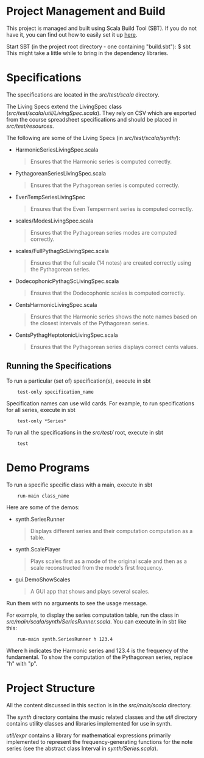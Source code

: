 Project Management and Build
============================

This project is managed and built using Scala Build Tool (SBT). If you do not have it, you can find out how to easily set it up [here][setupsbt].

[setupsbt]:http://www.scala-sbt.org/release/docs/Getting-Started/Setup.html

Start SBT (in the project root directory - one containing "build.sbt"):
$ sbt
This might take a little while to bring in the dependency libraries.

Specifications
==============

The specifications are located in the *src/test/scala* directory.

The Living Specs extend the LivingSpec class (*src/test/scala/util/LivingSpec.scala*).  They rely on CSV which are exported from the course spreadsheet specifications and should be placed in *src/test/resources*.

The following are some of the Living Specs (in *src/test/scala/synth/*):

+ HarmonicSeriesLivingSpec.scala

	> Ensures that the Harmonic series is computed correctly.

+ PythagoreanSeriesLivingSpec.scala

	> Ensures that the Pythagorean series is computed correctly.

+ EvenTempSeriesLivingSpec

	> Ensures that the Even Temperment series is computed correctly.

+ scales/ModesLivingSpec.scala

	> Ensures that the Pythagorean series modes are computed correctly.

+ scales/FullPythagScLivingSpec.scala

	> Ensures that the full scale (14 notes) are created correctly using the Pythagorean series.

+ DodecophonicPythagScLivingSpec.scala

	> Ensures that the Dodecophonic scales is computed correctly.

+ CentsHarmonicLivingSpec.scala

	> Ensures that the Harmonic series shows the note names based on the closest intervals of the Pythagorean series.

+ CentsPythagHeptotonicLivingSpec.scala

	> Ensures that the Pythagorean series displays correct cents values.

Running the Specifications
--------------------------

To run a particular (set of) specification(s), execute in sbt

		test-only specification_name

Specification names can use wild cards.  For example, to run specifications for all series, execute in sbt

		test-only *Series*

To run all the specifications in the *src/test/* root, execute in sbt

		test

Demo Programs
=============

To run a specific specific class with a main, execute in sbt

		run-main class_name

Here are some of the demos:

+	synth.SeriesRunner
	
	> Displays different series and their computation computation as a table.

+	synth.ScalePlayer

	> Plays scales first as a mode of the original scale and then as a scale reconstructed from the mode's first frequency.

+	gui.DemoShowScales

	> A GUI app that shows and plays several scales.

Run them with no arguments to see the usage message.

For example, to display the series computation table, run the class in *src/main/scala/synth/SeriesRunner.scala*. You can execute in in sbt like this:

		run-main synth.SeriesRunner h 123.4

Where h indicates the Harmonic series and 123.4 is the frequency of the fundamental.  To show the computation of the Pythagorean series, replace "h" with "p".

Project Structure
=================

All the content discussed in this section is in the *src/main/scala* directory.

The *synth* directory contains the music related classes and the *util* directory contains utility classes and libraries implemented for use in synth.

*util/expr* contains a library for mathematical expressions primarily implemented to represent the frequency-generating functions for the note series (see the abstract class Interval in *synth/Series.scala*).
